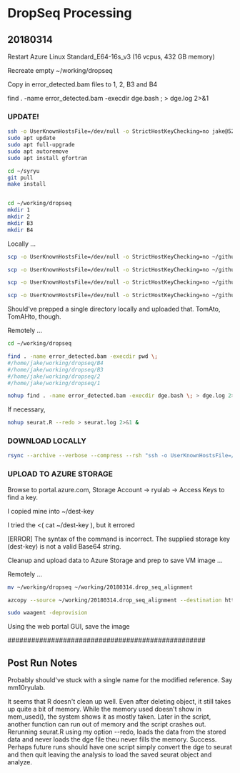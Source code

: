 #	DropSeq Processing

##	20180314

Restart Azure Linux Standard_E64-16s_v3 (16 vcpus, 432 GB memory)

Recreate empty ~/working/dropseq

Copy in error_detected.bam files to 1, 2, B3 and B4

find . -name error_detected.bam -execdir dge.bash \; > dge.log 2>&1



###	UPDATE!


```BASH
ssh -o UserKnownHostsFile=/dev/null -o StrictHostKeyChecking=no jake@52.226.33.193
sudo apt update
sudo apt full-upgrade
sudo apt autoremove
sudo apt install gfortran

cd ~/syryu
git pull
make install


cd ~/working/dropseq
mkdir 1
mkdir 2
mkdir B3
mkdir B4
```



Locally ...

```BASH
scp -o UserKnownHostsFile=/dev/null -o StrictHostKeyChecking=no ~/github/unreno/syryu/drop_seq/20180305.drop_seq_alignment/1/error_detected.bam jake@52.226.33.193:working/dropseq/1/

scp -o UserKnownHostsFile=/dev/null -o StrictHostKeyChecking=no ~/github/unreno/syryu/drop_seq/20180305.drop_seq_alignment/2/error_detected.bam jake@52.226.33.193:working/dropseq/2/

scp -o UserKnownHostsFile=/dev/null -o StrictHostKeyChecking=no ~/github/unreno/syryu/drop_seq/20180305.drop_seq_alignment/B3/error_detected.bam jake@52.226.33.193:working/dropseq/B3/

scp -o UserKnownHostsFile=/dev/null -o StrictHostKeyChecking=no ~/github/unreno/syryu/drop_seq/20180305.drop_seq_alignment/B4/error_detected.bam jake@52.226.33.193:working/dropseq/B4/
```

Should've prepped a single directory locally and uploaded that. TomAto, TomAHto, though.


Remotely ...

```BASH
cd ~/working/dropseq

find . -name error_detected.bam -execdir pwd \;
#/home/jake/working/dropseq/B4
#/home/jake/working/dropseq/B3
#/home/jake/working/dropseq/2
#/home/jake/working/dropseq/1

nohup find . -name error_detected.bam -execdir dge.bash \; > dge.log 2>&1 &
```


If necessary, 

```BASH
nohup seurat.R --redo > seurat.log 2>&1 &
```




###	DOWNLOAD LOCALLY

```BASH
rsync --archive --verbose --compress --rsh "ssh -o UserKnownHostsFile=/dev/null -o StrictHostKeyChecking=no" --progress --delete jake@52.226.33.193:working/dropseq/ ~/github/unreno/syryu/drop_seq/20180314.drop_seq_alignment/
```


###	UPLOAD TO AZURE STORAGE

Browse to portal.azure.com, Storage Account -> ryulab -> Access Keys to find a key.

I copied mine into ~/dest-key

I tried the <( cat ~/dest-key ), but it errored

[ERROR] The syntax of the command is incorrect. The supplied storage key (dest-key) is not a valid Base64 string.


Cleanup and upload data to Azure Storage and prep to save VM image ...

Remotely ...

```BASH
mv ~/working/dropseq ~/working/20180314.drop_seq_alignment

azcopy --source ~/working/20180314.drop_seq_alignment --destination https://ryulab.blob.core.windows.net/ryulab/DropSeq/20180314.drop_seq_alignment/ --recursive --dest-key YOUR_DEST_KEY

sudo waagent -deprovision
```

Using the web portal GUI, save the image




##################################################


##	Post Run Notes

Probably should've stuck with a single name for the modified reference. Say mm10ryulab.

It seems that R doesn't clean up well.
Even after deleting object, it still takes up quite a bit of memory.
While the memory used doesn't show in mem\_used(), the system shows it as mostly taken.
Later in the script, another function can run out of memory and the script crashes out.
Rerunning seurat.R using my option --redo, loads the data from the stored data and never loads the dge file theu never fills the memory.
Success.
Perhaps future runs should have one script simply convert the dge to seurat and then quit leaving the analysis to load the saved seurat object and analyze.

